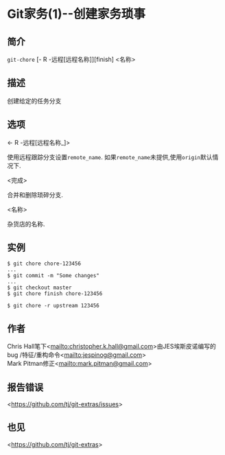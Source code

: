 
# Git家务(1)--创建家务琐事

## 简介

`git-chore` [- R -远程\[远程名称\]][finish] \<名称>

## 描述

创建给定的任务分支

## 选项

  \<- R -远程[远程名称_]>

使用远程跟踪分支设置`remote_name`. 如果`remote_name`未提供,使用`origin`默认情况下.

  \<完成>

合并和删除琐碎分支.

  \<名称>

杂货店的名称.

## 实例

```
$ git chore chore-123456
...
$ git commit -m "Some changes"
...
$ git checkout master
$ git chore finish chore-123456

$ git chore -r upstream 123456
```

## 作者

Chris Hall笔下\<<mailto:christopher.k.hall@gmail.com>>由JES埃斯皮诺编写的bug /特征/重构命令\<<mailto:jespinog@gmail.com>>\
Mark Pitman修正\<<mailto:mark.pitman@gmail.com>>

## 报告错误

\<<https://github.com/tj/git-extras/issues>>

## 也见

\<<https://github.com/tj/git-extras>>
